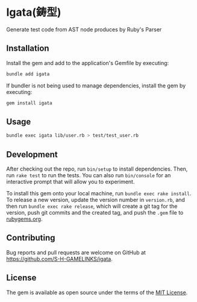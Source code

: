 # Igata(鋳型)

Generate test code from AST node produces by Ruby's Parser

## Installation

Install the gem and add to the application's Gemfile by executing:

```bash
bundle add igata
```

If bundler is not being used to manage dependencies, install the gem by executing:

```bash
gem install igata
```

## Usage

```bash
bundle exec igata lib/user.rb > test/test_user.rb
```

## Development

After checking out the repo, run `bin/setup` to install dependencies. Then, run `rake test` to run the tests. You can also run `bin/console` for an interactive prompt that will allow you to experiment.

To install this gem onto your local machine, run `bundle exec rake install`. To release a new version, update the version number in `version.rb`, and then run `bundle exec rake release`, which will create a git tag for the version, push git commits and the created tag, and push the `.gem` file to [rubygems.org](https://rubygems.org).

## Contributing

Bug reports and pull requests are welcome on GitHub at https://github.com/S-H-GAMELINKS/igata.

## License

The gem is available as open source under the terms of the [MIT License](https://opensource.org/licenses/MIT).
